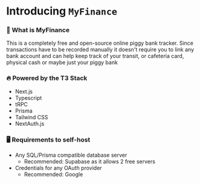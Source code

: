 <p align="center>
<img alt="GitHub contributors" src="https://img.shields.io/github/contributors/siddhantsoftware-oss/myfinance">
</p>

# Introducing `MyFinance`

### 💭 What is MyFinance

This is a completely free and open-source online piggy bank tracker. Since transactions have to be recorded manually it doesn't require you to link any bank account and can help keep track of your transit, or cafeteria card, physical cash or maybe just your piggy bank

### 🔥 Powered by the T3 Stack

- Next.js
- Typescript
- tRPC
- Prisma
- Tailwind CSS
- NextAuth.js

### 🖥️ Requirements to self-host

- Any SQL/Prisma compatible database server
  - Recommended: Supabase as it allows 2 free servers
- Credentials for any OAuth provider
  - Recommended: Google
